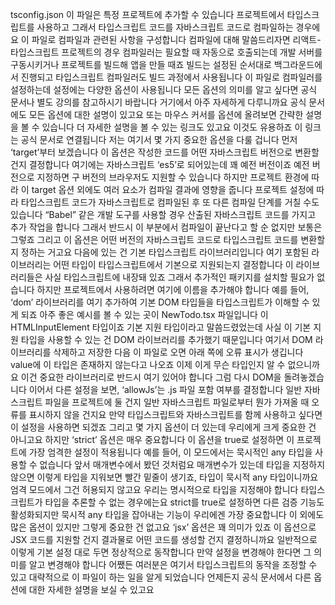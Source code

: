 tsconfig.json
이 파일은 특정 프로젝트에 추가할 수 있습니다
프로젝트에서 타입스크립트를 사용하고
그래서 타입스크립트 코드를 자바스크립트 코드로
컴파일하는 경우에요
이 파일로 컴파일과 관련된 사항을 구성합니다
컴파일에 대해 말씀드리자면
리액트-타입스크립트 프로젝트의 경우
컴파일러는 필요할 때 자동으로 호출되는데
개발 서버를 구동시키거나
프로젝트를 빌드해 앱을 만들 때죠
빌드는 설정된 순서대로 백그라운드에서 진행되고
타입스크립트 컴파일러도 빌드 과정에서 사용됩니다
이 파일로 컴파일러를 설정하는데
설정에는 다양한 옵션이 사용됩니다
모든 옵션의 의미를 알고 싶다면
공식 문서나 별도 강의를 참고하시기 바랍니다
거기에서 아주 자세하게 다루니까요
공식 문서에도 모든 옵션에 대한 설명이 있고요
또는 마우스 커서를 옵션에 올려보면
간략한 설명을 볼 수 있습니다
더 자세한 설명을 볼 수 있는 링크도 있고요
이것도 유용하죠
이 링크는 공식 문서로 연결됩니다
저는 여기서
몇 가지 중요한 옵션을 다룰 겁니다
먼저 ‘target’부터 보겠습니다
이 옵션은 작성한 코드를 어떤 자바스크립트
버전으로 변환할 건지 결정합니다
여기에는 자바스크립트 ‘es5’로 되어있는데
꽤 예전 버전이죠
예전 버전으로 지정하면 구 버전의 브라우저도
지원할 수 있습니다
하지만 프로젝트 환경에 따라
이 target 옵션 외에도 여러 요소가
컴파일 결과에 영향을 줍니다
프로젝트 설정에 따라
타입스크립트 코드가 자바스크립트로 컴파일된 후
또 다른 컴파일 단계를 거칠 수도 있습니다
“Babel” 같은 개발 도구를 사용할 경우
산출된 자바스크립트 코드를 가지고
추가 작업을 합니다
그래서 반드시 이 부분에서 컴파일이 끝난다고 할 순 없지만
보통은 그렇죠
그리고 이 옵션은
어떤 버전의 자바스크립트 코드로
타입스크립트 코드를 변환할지 정하는 거고요
다음에 있는 건 기본 타입스크립트 라이브러리입니다
여기 포함된 라이브러리는 어떤 타입이
타입스크립트에서 기본으로 지원되는지 결정합니다
이 라이브러리들은 사실
타입스크립트에 내장돼 있죠
그래서 추가적인 패키지를 설치할 필요가 없습니다
하지만 프로젝트에서 사용하려면
여기에 이름을 추가해야 합니다
예를 들어, ‘dom’ 라이브러리를 여기 추가하여
기본 DOM 타입들을 타입스크립트가
이해할 수 있게 되죠
아주 좋은 예시를 볼 수 있는 곳이
NewTodo.tsx 파일입니다
이 HTMLInputElement 타입이죠
기본 지원 타입이라고 말씀드렸었는데
사실 이 기본 지원 타입을 사용할 수 있는 건
DOM 라이브러리를 추가했기 때문입니다
여기서 DOM 라이브러리를 삭제하고 저장한 다음
이 파일로 오면
아래 쪽에 오류 표시가 생깁니다
value에 이 타입은 존재하지 않는다고 나오죠
이제 이게 무슨 타입인지 알 수 없으니까요
이건 중요한 라이브러리로 반드시 여기 있어야 합니다
그럼 다시 DOM을 돌려놓겠습니다
이어서 다른 설정을 보면, ‘allowJs’는
.js 파일 포함 여부를 결정합니다
일반 자바스크립트 파일을 프로젝트에 둘 건지
일반 자바스크립트 파일로부터 뭔가 가져올 때
오류를 표시하지 않을 건지요
만약 타입스크립트와 자바스크립트를 함께 사용하고 싶다면
이 설정을 사용하면 되겠죠
그리고 몇 가지 옵션이 더 있는데
우리에게 크게 중요한 건 아니고요
하지만 ‘strict’ 옵션은 매우 중요합니다
이 옵션을 true로 설정하면
이 프로젝트에 가장 엄격한 설정이
적용됩니다
예를 들어, 이 모드에서는
묵시적인 any 타입을 사용할 수 없습니다
앞서 매개변수에서 봤던 것처럼요
매개변수가 있는데
타입을 지정하지 않으면
이렇게 타입을 지워보면
빨간 밑줄이 생기죠, 타입이 묵시적 any 타입이니까요
엄격 모드에서 그건 허용되지 않고요
우리는 명시적으로 타입을 지정해야 합니다
타입스크립트가 타입을 추론할 수 없는 경우에는요
strict를 true로 설정하면 다른 검증 기능도 활성화되지만
묵시적 any 타입을 잡아내는 기능이
우리에겐 가장 중요합니다
이 외에도 많은 옵션이 있지만
그렇게 중요한 건 없고요
‘jsx’ 옵션은 꽤 의미가 있죠
이 옵션으로 JSX 코드를 지원할 건지
결과물로 어떤 코드를 생성할 건지 결정하니까요
일반적으로 이렇게 기본 설정 대로 두면
정상적으로 동작합니다
만약 설정을 변경해야 한다면
그 의미를 알고 변경해야 합니다
어쨌든 여러분은 여기서 타입스크립트의 동작을 조정할 수 있고
대략적으로 이 파일이
하는 일을 알게 되었습니다
언제든지 공식 문서에서 다른 옵션에 대한
자세한 설명을 보실 수 있고요
